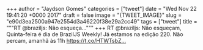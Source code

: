 
+++
author = "Jaydson Gomes"
categories = ["tweet"]
date = "Wed Nov 22 19:41:20 +0000 2017"
draft = false
image = "{TWEET_IMAGE}"
slug = "e90d3ea2500a947e2554d3a46220f38e29a2cc49"
tags = ["tweet"]
title = """RT @braziljs: Não esqueça..."""
+++
RT @braziljs: Não esqueçam, Quinta-feira é dia de BrazilJS Weekly! Já estamos na edição 220. Não percam, amanhã às 11h https://t.co/HTWTsbZ…
